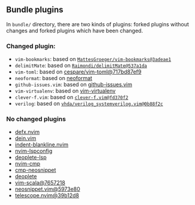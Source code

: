 ## Bundle plugins

In `bundle/` directory, there are two kinds of plugins: forked plugins without changes and forked plugins which have been changed.

### Changed plugin:

- `vim-bookmarks`: based on [`MattesGroeger/vim-bookmarks@3adeae1`](https://github.com/MattesGroeger/vim-bookmarks/commit/3adeae10639edcba29ea80dafa1c58cf545cb80e)
- `delimitMate`: based on [`Raimondi/delimitMate@537a1da`](https://github.com/Raimondi/delimitMate/tree/537a1da0fa5eeb88640425c37e545af933c56e1b)
- `vim-toml`: based on [cespare/vim-toml@717bd87ef9](https://github.com/cespare/vim-toml/tree/717bd87ef928293e0cc6cfc12ebf2e007cb25311)
- `neoformat`: based on [neoformat](https://github.com/sbdchd/neoformat/tree/f1b6cd506b72be0a2aaf529105320ec929683920)
- `github-issues.vim`: based on [github-issues.vim](https://github.com/jaxbot/github-issues.vim/tree/46f1922d3d225ed659f3dda1c95e35001c9f41f4)
- `vim-virtualenv`: based on [vim-virtualenv](https://github.com/jmcantrell/vim-virtualenv/tree/b1150223cd876f155ed7a3b2e285ed33f6f93873)
- `clever-f.vim`: based on [`clever-f.vim@fd370f2`](https://github.com/rhysd/clever-f.vim/tree/fd370f27cca93918184a8043220cef1aa440a1fd)
- `verilog`: based on [`vhda/verilog_systemverilog.vim@0b88f2c`](https://github.com/vhda/verilog_systemverilog.vim/tree/0b88f2ccf81983944bf00d15ec810dd807053d19)

### No changed plugins

- [defx.nvim](https://github.com/Shougo/defx.nvim/tree/df5e6ea6734dc002919ea41786668069fa0b497d)
- [dein.vim](https://github.com/Shougo/dein.vim/tree/772ae08cef5e712b2b31b4aaee908fc853accd94)
- [indent-blankline.nvim](https://github.com/lukas-reineke/indent-blankline.nvim/tree/045d9582094b27f5ae04d8b635c6da8e97e53f1d)
- [nvim-lspconfig](https://github.com/neovim/nvim-lspconfig/tree/507f8a570ac2b8b8dabdd0f62da3b3194bf822f8)
- [deoplete-lsp](https://github.com/deoplete-plugins/deoplete-lsp/tree/c466c955e85d995984a8135e16da71463712e5e5)
- [nvim-cmp](https://github.com/hrsh7th/nvim-cmp/tree/3192a0c57837c1ec5bf298e4f3ec984c7d2d60c0)
- [cmp-neosnippet](https://github.com/notomo/cmp-neosnippet/tree/2d14526af3f02dcea738b4cea520e6ce55c09979)
- [deoplete](https://github.com/Shougo/deoplete.nvim/tree/1c40f648d2b00e70beb4c473b7c0e32b633bd9ae)
- [vim-scala@7657218](https://github.com/derekwyatt/vim-scala/tree/7657218f14837395a4e6759f15289bad6febd1b4)
- [neosnippet.vim@5973e80](https://github.com/Shougo/neosnippet.vim/tree/5973e801e7ad38a01e888cb794d74e076a35ea9b)
- [telescope.nvim@39b12d8](https://github.com/nvim-telescope/telescope.nvim/tree/39b12d84e86f5054e2ed98829b367598ae53ab41)
